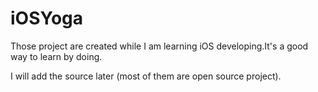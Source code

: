 # iOSYoga
Those project are created while I am learning iOS developing.It's a good way to learn by doing.

I will add the source later (most of them are open source project).
